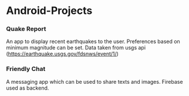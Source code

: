 # Android-Projects
### Quake Report
An app to display recent earthquakes to the user. Preferences based on minimum magnitude can be set. Data taken from usgs api (https://earthquake.usgs.gov/fdsnws/event/1/)

### Friendly Chat
A messaging app which can be used to share texts and images. Firebase used as backend.
